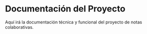 # Documentación del Proyecto

Aquí irá la documentación técnica y funcional del proyecto de notas colaborativas.